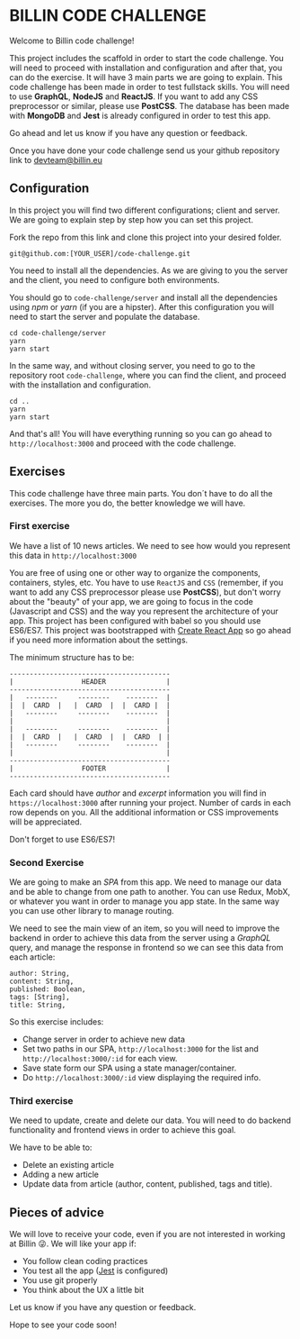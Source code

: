 BILLIN CODE CHALLENGE
=====================

Welcome to Billin code challenge!

This project includes the scaffold in order to start the code challenge. You will need to proceed with installation and configuration and after that, you can do the exercise. It will have 3 main parts we are going to explain. This code challenge has been made in order to test fullstack skills. You will need to use **GraphQL**, **NodeJS** and **ReactJS**. If you want to add any CSS preprocessor or similar, please use **PostCSS**. The database has been made with **MongoDB** and **Jest** is already configured in order to test this app.

Go ahead and let us know if you have any question or feedback.

Once you have done your code challenge send us your github repository link to [devteam@billin.eu](mailto:devteam@billin.eu)

## Configuration

In this project you will find two different configurations; client and server. We are going to explain step by step how you can set this project.

Fork the repo from this link and clone this project into your desired folder.

```
git@github.com:[YOUR_USER]/code-challenge.git
```

You need to install all the dependencies. As we are giving to you the server and the client, you need to configure both environments.

You should go to `code-challenge/server` and install all the dependencies using *npm* or *yarn* (if you are a hipster). After this configuration you will need to start the server and populate the database.

```
cd code-challenge/server
yarn
yarn start
```

In the same way, and without closing server, you need to go to the repository root `code-challenge`, where you can find the client, and proceed with the installation and configuration.

```
cd ..
yarn
yarn start
```
And that's all! You will have everything running so you can go ahead to `http://localhost:3000` and proceed with the code challenge.

## Exercises

This code challenge have three main parts. You don´t have to do all the exercises. The more you do, the better knowledge we will have.

### First exercise

We have a list of 10 news articles. We need to see how would you represent this data in `http://localhost:3000`

You are free of using one or other way to organize the components, containers, styles, etc. You have to use `ReactJS` and `CSS` (remember, if you want to add any CSS preprocessor please use **PostCSS**), but don't worry about the "beauty" of your app, we are going to focus in the code (Javascript and CSS) and the way you represent the architecture of your app. This project has been configured with babel so you should use ES6/ES7. This project was bootstrapped with [Create React App](https://github.com/facebookincubator/create-react-app) so go ahead if you need more information about the settings.

The minimum structure has to be:

```
----------------------------------------
|                 HEADER               |
----------------------------------------
|   --------     --------    --------  |
|  |  CARD  |   |  CARD  |  |  CARD |  |
|   --------     --------    --------  |
|                                      |
|   --------     --------    --------  |
|  |  CARD  |   |  CARD  |  |  CARD  | |
|   --------     --------    --------  |
|                                      |
----------------------------------------
|                 FOOTER               |
----------------------------------------
```

Each card should have *author* and *excerpt* information you will find in `https://localhost:3000` after running your project. Number of cards in each row depends on you. All the additional information or CSS improvements will be appreciated.

Don't forget to use ES6/ES7!

### Second Exercise
We are going to make an *SPA* from this app. We need to manage our data and be able to change from one path to another.  You can use Redux, MobX, or whatever you want in order to manage you app state. In the same way you can use other library to manage routing.

We need to see the main view of an item, so you will need to improve the backend in order to achieve this data from the server using a *GraphQL* query, and manage the response in frontend so we can see this data from each article:

```
author: String,
content: String,
published: Boolean,
tags: [String],
title: String,
```

So this exercise includes:

* Change server in order to achieve new data
* Set two paths in our SPA, `http://localhost:3000` for the list and `http://localhost:3000/:id` for each view.
* Save state form our SPA using a state manager/container.
* Do `http://localhost:3000/:id` view displaying the required info.

### Third exercise
We need to update, create and delete our data. You will need to do backend functionality and frontend views in order to achieve this goal.

We have to be able to:

* Delete an existing article
* Adding a new article
* Update data from article (author, content, published, tags and title).

## Pieces of advice

We will love to receive your code, even if you are not interested in working at Billin 😜. We will like your app if:

* You follow clean coding practices
* You test all the app ([Jest](https://facebook.github.io/jest/) is configured)
* You use git properly
* You think about the UX a little bit

Let us know if you have any question or feedback.

Hope to see your code soon!
